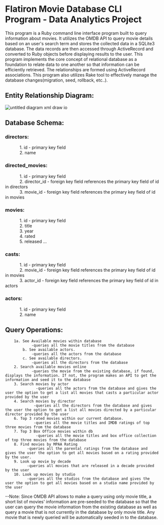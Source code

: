 # Flatiron Movie Database CLI Program - Data Analytics Project

This program is a Ruby command line interface program built to query information about movies. It utilizes the OMDB API to query movie details based on an user's search term and stores the collected data in a SQLite3 database. The data records are then accessed through ActiveRecord and converted to Ruby objects before displaying results to the user. This program implements the core concept of relational database as a foundation to relate data to one another so that information can be efficiently retrieved. The relationships are formed using ActiveRecord associations. This program also utilizes Rake tool to effectively manage the database changes(migration, seed, rollback, etc..).

## Entity Relationship Diagram:
![untitled diagram xml draw io](https://user-images.githubusercontent.com/24445922/39028854-e55e380c-4426-11e8-88cf-d2ab005d6b76.png)


## Database Schema:
### directors:  <br />
&nbsp;&nbsp;&nbsp;&nbsp;&nbsp;&nbsp;&nbsp;&nbsp;&nbsp;&nbsp;&nbsp;&nbsp;1. id - primary key field <br />
&nbsp;&nbsp;&nbsp;&nbsp;&nbsp;&nbsp;&nbsp;&nbsp;&nbsp;&nbsp;&nbsp;&nbsp;2. name <br />
### directed_movies: <br />
&nbsp;&nbsp;&nbsp;&nbsp;&nbsp;&nbsp;&nbsp;&nbsp;&nbsp;&nbsp;&nbsp;&nbsp;1. id - primary key field <br />
&nbsp;&nbsp;&nbsp;&nbsp;&nbsp;&nbsp;&nbsp;&nbsp;&nbsp;&nbsp;&nbsp;&nbsp;2. director_id - foreign key field references the primary key field of id in directors <br />
&nbsp;&nbsp;&nbsp;&nbsp;&nbsp;&nbsp;&nbsp;&nbsp;&nbsp;&nbsp;&nbsp;&nbsp;3. movie_id - foreign key field references the primary key field of id in movies <br />
### movies: <br />
&nbsp;&nbsp;&nbsp;&nbsp;&nbsp;&nbsp;&nbsp;&nbsp;&nbsp;&nbsp;&nbsp;&nbsp;1. id - primary key field <br />
&nbsp;&nbsp;&nbsp;&nbsp;&nbsp;&nbsp;&nbsp;&nbsp;&nbsp;&nbsp;&nbsp;&nbsp;2. title <br />
&nbsp;&nbsp;&nbsp;&nbsp;&nbsp;&nbsp;&nbsp;&nbsp;&nbsp;&nbsp;&nbsp;&nbsp;3. year <br />
&nbsp;&nbsp;&nbsp;&nbsp;&nbsp;&nbsp;&nbsp;&nbsp;&nbsp;&nbsp;&nbsp;&nbsp;4. rated <br />
&nbsp;&nbsp;&nbsp;&nbsp;&nbsp;&nbsp;&nbsp;&nbsp;&nbsp;&nbsp;&nbsp;&nbsp;5. released ... <br />
### casts: <br />
&nbsp;&nbsp;&nbsp;&nbsp;&nbsp;&nbsp;&nbsp;&nbsp;&nbsp;&nbsp;&nbsp;&nbsp;1. id - primary key field <br />
&nbsp;&nbsp;&nbsp;&nbsp;&nbsp;&nbsp;&nbsp;&nbsp;&nbsp;&nbsp;&nbsp;&nbsp;2. movie_id - foreign key field references the primary key field of id in movies <br />
&nbsp;&nbsp;&nbsp;&nbsp;&nbsp;&nbsp;&nbsp;&nbsp;&nbsp;&nbsp;&nbsp;&nbsp;3. actor_id - foreign key field references the primary key field of id in actors <br />
### actors: <br />
&nbsp;&nbsp;&nbsp;&nbsp;&nbsp;&nbsp;&nbsp;&nbsp;&nbsp;&nbsp;&nbsp;&nbsp;1. id - primary key field <br />
&nbsp;&nbsp;&nbsp;&nbsp;&nbsp;&nbsp;&nbsp;&nbsp;&nbsp;&nbsp;&nbsp;&nbsp;2. name <br />

## Query Operations:
		1a. See Available movies within database
				-queries all the movie titles from the database
			b. See available actors.
				-queries all the actors from the database
			c. See available directors.
				-queries all the directors from the database
		2. Search available movies online
		    	-queries the movie from the existing database, if found, displays the information. If not, the program makes an API to get the information and seed it to the database
		3. Search movies by actor
				  -queries all the actors from the database and gives the user the option to get a list all movies that casts a particular actor provided by the user
		4. Search movies by director
				 -queries all the directors from the database and gives the user the option to get a list all movies directed by a particular director provided by the user
		6. Top 3 rated movies within our current database.
				 -queries all the movie titles and IMDB ratings of top three movies from the database
		7. Top 3 Box Office movies within db
				  -queries all the movie titles and box office collection of top three movies from the database
		8. Find movies by MPAA Rating
		      -queries all the parental ratings from the database and gives the user the option to get all movies based on a rating provided by the user.
		9. Look up movie by decade
		      -queries all movies that are released in a decade provided by the user
		10. Look up movies by studio
		      -queries all the studios from the database and gives the user the option to get all movies based on a studio name provided by the user

--Note: Since OMDB API allows to make a query using only movie title, a short list of movies' information are pre-seeded to the database so that the user can query the movie information from the existing database as well as query a movie that is not currently in the database by only movie title. Any movie that is newly queried will be automatically seeded in to the database.
